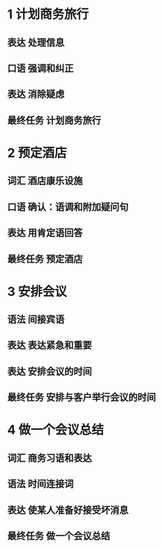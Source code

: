 # 1 计划商务旅行
## 表达 处理信息
## 口语 强调和纠正
## 表达 消除疑虑
## 最终任务 计划商务旅行
# 2 预定酒店
## 词汇 酒店康乐设施
## 口语 确认：语调和附加疑问句
## 表达 用肯定语回答
## 最终任务 预定酒店
# 3 安排会议
## 语法 间接宾语
## 表达 表达紧急和重要
## 表达 安排会议的时间
## 最终任务 安排与客户举行会议的时间
# 4 做一个会议总结
## 词汇 商务习语和表达
## 语法 时间连接词
## 表达 使某人准备好接受坏消息
## 最终任务 做一个会议总结